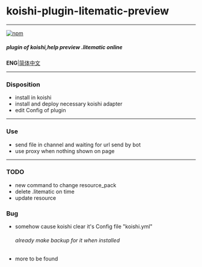 # koishi-plugin-litematic-preview
***
[![npm](https://img.shields.io/npm/v/koishi-plugin-litematic-preview?style=flat-square)](https://www.npmjs.com/package/koishi-plugin-litematic-preview)

##### plugin of koishi,help preview .litematic online
**ENG**|[简体中文](./readme.zh-CN.md)
***
### Disposition
+ install in koishi
+ install and deploy necessary koishi adapter
+ edit Config of plugin
***
### Use
+ send file in channel and waiting for url send by bot
+ use proxy when nothing shown on page
***
### TODO
+ new command to change resource_pack
+ delete .litematic on time
+ update resource
### Bug
+ somehow cause koishi clear it's Config file "koishi.yml"
  ###### already make backup for it when installed
+ more to be found


